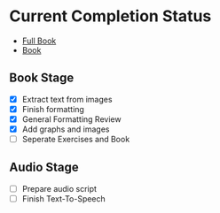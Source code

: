 # Current Completion Status

- [Full Book](./full_book.md)
- [Book](./book.md)

## Book Stage
- [X] Extract text from images
- [X] Finish formatting
- [X] General Formatting Review
- [X] Add graphs and images
- [ ] Seperate Exercises and Book

## Audio Stage
- [ ] Prepare audio script
- [ ] Finish Text-To-Speech